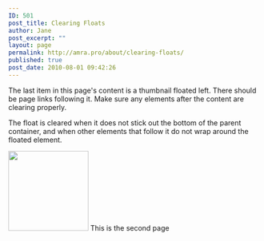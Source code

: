 ```yaml
---
ID: 501
post_title: Clearing Floats
author: Jane
post_excerpt: ""
layout: page
permalink: http://amra.pro/about/clearing-floats/
published: true
post_date: 2010-08-01 09:42:26
---
```

The last item in this page's content is a thumbnail floated left. There should be page links following it. Make sure any elements after the content are clearing properly.

  The float is cleared when it does not stick out the bottom of the parent container, and when other elements that follow it do not wrap around the floated element.

<img class="alignleft size-thumbnail wp-image-827" title="Camera" src="https://wpthemetestdata.files.wordpress.com/2010/08/manhattansummer.jpg?w=150" alt="" width="160" /> <!--nextpage-->This is the second page